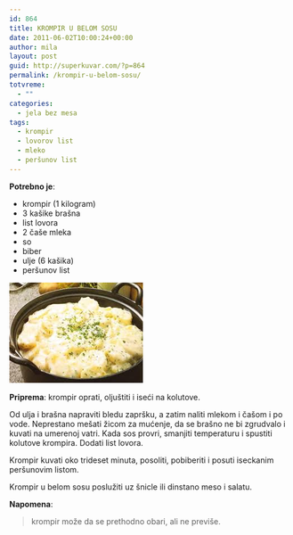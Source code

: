 ```yaml
---
id: 864
title: KROMPIR U BELOM SOSU
date: 2011-06-02T10:00:24+00:00
author: mila
layout: post
guid: http://superkuvar.com/?p=864
permalink: /krompir-u-belom-sosu/
totvreme:
  - ""
categories:
  - jela bez mesa
tags:
  - krompir
  - lovorov list
  - mleko
  - peršunov list
---
```

**Potrebno je**:

  * krompir (1 kilogram)
  * 3 kašike brašna
  * list lovora
  * 2 čaše mleka
  * so
  * biber
  * ulje (6 kašika)
  * peršunov list

<img class="alignnone size-full wp-image-885" title="krompirubelomsosu" src="/wp-content/uploads/2011/06/krompirubelomsosu.jpg" alt="" width="240" height="180" /> 

**Priprema**: krompir oprati, oljuštiti i iseći na kolutove.

Od ulja i brašna napraviti bledu zapršku, a zatim naliti mlekom i čašom i po vode. Neprestano mešati žicom za mućenje, da se brašno ne bi zgrudvalo i kuvati na umerenoj vatri. Kada sos provri, smanjiti temperaturu i spustiti kolutove krompira. Dodati list lovora.

Krompir kuvati oko trideset minuta, posoliti, pobiberiti i posuti iseckanim peršunovim listom.

Krompir u belom sosu poslužiti uz šnicle ili dinstano meso i salatu.

**Napomena**: 
> krompir može da se prethodno obari, ali ne previše.